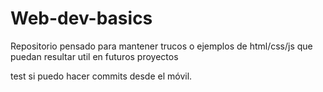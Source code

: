 # Web-dev-basics

Repositorio pensado para mantener trucos o ejemplos de html/css/js que puedan resultar util en futuros proyectos

test si puedo hacer commits desde el móvil.
